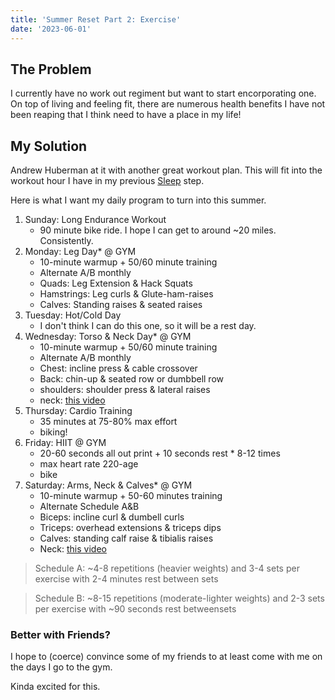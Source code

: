 ```yaml
---
title: 'Summer Reset Part 2: Exercise'
date: '2023-06-01'
---
```


## The Problem
I currently have no work out regiment but want to start encorporating one. On top of living and feeling fit, there are numerous health benefits I have not been reaping that I think need to have a place in my life!

## My Solution
Andrew Huberman at it with another great workout plan. This will fit into the workout hour I have in my previous [Sleep](/posts/summer-reset-part-1-sleep) step.

Here is what I want my daily program to turn into this summer.

1. Sunday: Long Endurance Workout
   * 90 minute bike ride. I hope I can get to around ~20 miles. Consistently.
2. Monday: Leg Day* @ GYM
   * 10-minute warmup + 50/60 minute training
   * Alternate A/B monthly
   * Quads: Leg Extension & Hack Squats
   * Hamstrings: Leg curls & Glute-ham-raises
   * Calves: Standing raises & seated raises
3. Tuesday: Hot/Cold Day
   * I don't think I can do this one, so it will be a rest day.
4. Wednesday: Torso & Neck Day* @ GYM
   * 10-minute warmup + 50/60 minute training
   * Alternate A/B monthly
   * Chest: incline press & cable crossover
   * Back: chin-up & seated row or dumbbell row
   * shoulders: shoulder press & lateral raises
   * neck: [this video](https://youtu.be/wjiZaCJ6tCA)
5. Thursday: Cardio Training
   * 35 minutes at 75-80% max effort
   * biking!
6. Friday: HIIT @ GYM
   * 20-60 seconds all out print + 10 seconds rest * 8-12 times
   * max heart rate 220-age
   * bike 
7. Saturday: Arms, Neck & Calves* @ GYM
   * 10-minute warmup + 50-60 minutes training
   * Alternate Schedule A&B
   * Biceps: incline curl & dumbell curls
   * Triceps: overhead extensions & triceps dips
   * Calves: standing calf raise & tibialis raises
   * Neck: [this video](https://youtu.be/wjiZaCJ6tCA)

> Schedule A: ~4-8 repetitions (heavier weights) and 3-4 sets per exercise with 2-4 minutes rest between sets

> Schedule B: ~8-15 repetitions (moderate-lighter weights) and 2-3 sets per exercise with ~90 seconds rest betweensets

### Better with Friends?
I hope to (coerce) convince some of my friends to at least come with me on the days I go to the gym.

Kinda excited for this.



